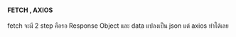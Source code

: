 #### FETCH , AXIOS


fetch จะมี 2 step คือรอ Response Object และ data แปลงเป็น json แต่ axios ทำได้เลย
